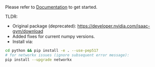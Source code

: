 Please refer to [Documentation](docs/index.html) to get started.

TLDR:
- Original package (deprecated): https://developer.nvidia.com/isaac-gym/download
- Added fixes for current numpy versions.
- Install via:

```sh
cd python && pip install -e . --use-pep517
# for networkx issues (ignore subsequent error message):
pip install --upgrade networkx
```
